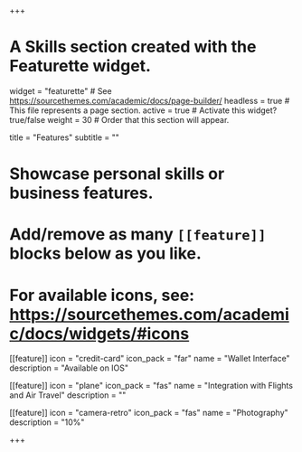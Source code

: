 +++
# A Skills section created with the Featurette widget.
widget = "featurette"  # See https://sourcethemes.com/academic/docs/page-builder/
headless = true  # This file represents a page section.
active = true  # Activate this widget? true/false
weight = 30  # Order that this section will appear.

title = "Features"
subtitle = ""

# Showcase personal skills or business features.
# 
# Add/remove as many `[[feature]]` blocks below as you like.
# 
# For available icons, see: https://sourcethemes.com/academic/docs/widgets/#icons

[[feature]]
  icon = "credit-card"
  icon_pack = "far"
  name = "Wallet Interface"
  description = "Available on IOS"
  
[[feature]]
  icon = "plane"
  icon_pack = "fas"
  name = "Integration with Flights and Air Travel"
  description = ""  
  
[[feature]]
  icon = "camera-retro"
  icon_pack = "fas"
  name = "Photography"
  description = "10%"

+++
